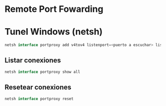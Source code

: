 # Remote Port Fowarding

# Tunel Windows (netsh)

```jsx
netsh interface portproxy add v4tov4 listenport=<puerto a escuchar> listenaddress=<direccion a escuchar> connectport=<puerto a conectar> connectaddress=<direccion a conectar>
```

## Listar conexiones

```jsx
netsh interface portproxy show all
```

## Resetear conexiones

```jsx
netsh interface portproxy reset
```